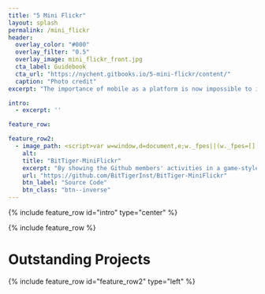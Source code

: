```yaml
---
title: "5 Mini Flickr"
layout: splash
permalink: /mini_flickr
header:
  overlay_color: "#000"
  overlay_filter: "0.5"
  overlay_image: mini_flickr_front.jpg
  cta_label: Guidebook
  cta_url: "https://nychent.gitbooks.io/5-mini-flickr/content/"
  caption: "Photo credit"
excerpt: "The importance of mobile as a platform is now impossible to ignore, and demand for engineers with mobile engineering experience has risen as a result. This project provides an introduction to the Android operating system, one of the most popular and accessible mobile systems."

intro:
  - excerpt: ''

feature_row:

feature_row2:
  - image_path: <script>var w=window,d=document,e;w._fpes||(w._fpes=[],w.addEventListener("load",function(){var s=d.createElement("script");s.src="//embed.flowplayer.org/6.0.5/embed.min.js",d.body.appendChild(s)})),e=[].slice.call(d.getElementsByTagName("script"),-1)[0].parentNode,w._fpes.push({e:e,l:"",c:{"ratio":0.5625,"rtmp":0,"live":false,"origin":"https://www.bittiger.io/classpage/tH8edZz4BE3MocegH","analytics":"UA-68088696-2","swf":"//releases.flowplayer.org/6.0.5/flowplayer.swf","swfHls":"//releases.flowplayer.org/6.0.5/flowplayerhls.swf","adaptiveRatio":false,"clip":{"sources":[{"type":"application/x-mpegurl","src":"https://cdn-v2.tianmaying.com/272367/193952.m3u8","engine":"hlsjs"},{"type":"video/webm","src":"//cdn-v2.tianmaying.com/272367/193952.webm"},{"type":"video/mp4","src":"//cdn-v2.tianmaying.com/272367/193952.mp4"},{"type":"video/flash","src":"mp4:272367/193952.mp4"}]}}});</script>
    alt:
    title: "BitTiger-MiniFlickr"
    excerpt: "By showing the Github members' activities in a game-style ranking board, we can finally help the github members grow their interests and get more engaged in coding."
    url: "https://github.com/BitTigerInst/BitTiger-MiniFlickr"
    btn_label: "Source Code"
    btn_class: "btn--inverse"
---
```


{% include feature_row id="intro" type="center" %}

{% include feature_row %}

# Outstanding Projects

{% include feature_row id="feature_row2" type="left" %}
